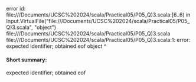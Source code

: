 error id: file://<HOME>/Documents/UCSC%202024/scala/Practical05/P05_Q)3.scala:[6..6) in Input.VirtualFile("file://<HOME>/Documents/UCSC%202024/scala/Practical05/P05_Q)3.scala", "object")
file://<HOME>/Documents/UCSC%202024/scala/Practical05/P05_Q)3.scala
file://<HOME>/Documents/UCSC%202024/scala/Practical05/P05_Q)3.scala:1: error: expected identifier; obtained eof
object
      ^
#### Short summary: 

expected identifier; obtained eof